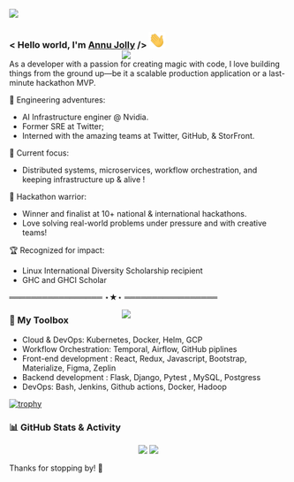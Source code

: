 <!-- Profile Views Counter -->
![](https://komarev.com/ghpvc/?username=annu12340&color=blue)

<h3> < Hello world, I'm <a href="https://annujolly.netlify/" target="_blank"> Annu Jolly</a> /> <img src="https://raw.githubusercontent.com/ABSphreak/ABSphreak/master/gifs/Hi.gif" width="30px"><img  align='right' src="https://user-images.githubusercontent.com/43414928/113603231-5101d200-9661-11eb-9dcf-93d0401a7287.png" width="300px"> </h3>
<p>
            
As a developer with a passion for creating magic with code,  I love building things from the ground up—be it a scalable production application or a last-minute hackathon MVP.

🏢 Engineering adventures: 
- AI Infrastructure enginer @ Nvidia. 
- Former SRE at Twitter;
- Interned with the amazing teams at Twitter, GitHub, & StorFront.

🔭 Current focus: 
- Distributed systems, microservices, workflow orchestration, and keeping infrastructure up & alive !

🥇 Hackathon warrior:  
- Winner and finalist at 10+ national & international hackathons.
- Love solving real-world problems under pressure and with creative teams!

🏆 Recognized for impact:
- Linux International Diversity Scholarship recipient
- GHC and GHCI Scholar
  

═════════════════ ⋆★⋆ ═════════════════


<img  align='right' src="https://user-images.githubusercontent.com/43414928/212058957-d41e56ae-11ea-4cea-8e2c-ffda67a592a7.png" width="300px"/>

### 🧰 My Toolbox
* Cloud & DevOps: Kubernetes, Docker, Helm, GCP
* Workflow Orchestration: Temporal, Airflow, GitHub piplines
* Front-end development :  React, Redux, Javascript, Bootstrap, Materialize, Figma, Zeplin
* Backend development : Flask, Django, Pytest , MySQL, Postgress
* DevOps: Bash, Jenkins, Github actions, Docker, Hadoop

[![trophy](https://github-profile-trophy.vercel.app/?username=annu12340&theme=onedark)](https://github.com/ryo-ma/github-profile-trophy)

### 📊 GitHub Stats & Activity
<p align="center">
  <img src="https://github-readme-stats.vercel.app/api?username=annu12340&show_icons=true&theme=radical&hide_border=true" width="400"/>
  <img src="https://github-readme-streak-stats.herokuapp.com/?user=annu12340&theme=radical&hide_border=true" width="400"/>
</p>


Thanks for stopping by! 🚀

